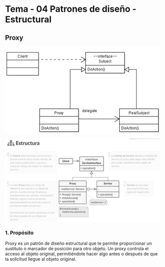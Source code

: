 # Tema - 04 Patrones de diseño - Estructural

## Proxy

<p align="center">
  <a href="#" target="blank"><img src="./images/proxy2.png" width="600" alt="" /></a>
</p>

<p align="center">
  <a href="#" target="blank"><img src="./images/proxy.png" width="600" alt="" /></a>
</p>

### 1. Propósito

Proxy es un patrón de diseño estructural que te permite proporcionar un sustituto o marcador de posición para otro objeto. Un proxy controla el acceso al objeto original, permitiéndote hacer algo antes o después de que la solicitud llegue al objeto original.
